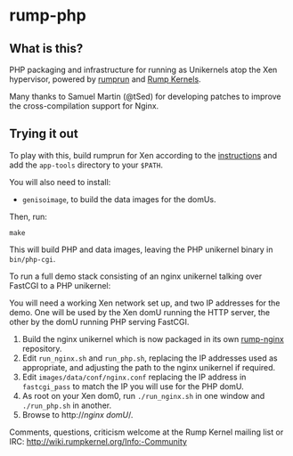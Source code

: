 # rump-php

## What is this?

PHP packaging and infrastructure for running as Unikernels atop
the Xen hypervisor, powered by [rumprun](http://repo.rumpkernel.org/rumprun)
and [Rump Kernels](http://rumpkernel.org).

Many thanks to Samuel Martin (@tSed) for developing patches to improve the
cross-compilation support for Nginx.

## Trying it out

To play with this, build rumprun for Xen according to the
[instructions](http://wiki.rumpkernel.org/Repo%3A-rumprun) and add the
`app-tools` directory to your `$PATH`. 

You will also need to install:
* `genisoimage`, to build the data images for the domUs.

Then, run:

````
make
````

This will build PHP and data images, leaving the PHP unikernel binary
in `bin/php-cgi`.

To run a full demo stack consisting of an nginx unikernel talking over FastCGI
to a PHP unikernel:

You will need a working Xen network set up, and two IP addresses for the demo.
One will be used by the Xen domU running the HTTP server, the other by the domU
running PHP serving FastCGI.

1. Build the nginx unikernel which is now packaged in its own
   [rump-nginx](https://github.com/mato/rump-nginx) repository.
2. Edit `run_nginx.sh` and `run_php.sh`, replacing the IP addresses used as
   appropriate, and adjusting the path to the nginx unikernel if required.
3. Edit `images/data/conf/nginx.conf` replacing the IP address in
   `fastcgi_pass` to match the IP you will use for the PHP domU.
4. As root on your Xen dom0, run `./run_nginx.sh` in one window and
   `./run_php.sh` in another.
5. Browse to http://_nginx domU_/.

Comments, questions, criticism welcome at the Rump Kernel mailing list or IRC:
http://wiki.rumpkernel.org/Info:-Community
